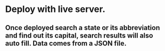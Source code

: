 # Deploy with live server. 

## Once deployed search a state or its abbreviation and find out its capital, search results will also auto fill. Data comes from a JSON file.